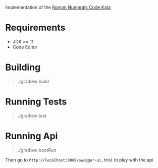 Implementation of the [Roman Numerals Code Kata](http://codingdojo.org/kata/RomanNumerals/)

# Requirements
- JDK >= 11
- Code Editor

# Building
> ./gradlew build

# Running Tests
> ./gradlew test

# Running Api
> ./gradlew bootRun

Then go to `http://localhost:8080/swagger-ui.html` to play with the api
